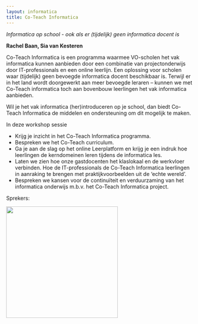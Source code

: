 ```yaml
---
layout: informatica
title: Co-Teach Informatica
---
```

 
*Informatica op school - ook als er (tijdelijk) geen informatica docent is*

**Rachel Baan, Sia van Kesteren**

Co-Teach Informatica is een programma waarmee VO-scholen het vak informatica kunnen 
aanbieden door een combinatie van projectonderwijs door IT-professionals en een
online leerlijn. Een oplossing voor scholen waar (tijdelijk) geen bevoegde informatica
docent beschikbaar is. Terwijl er in het land wordt doorgewerkt aan meer bevoegde 
leraren – kunnen we met Co-Teach informatica toch aan bovenbouw leerlingen het vak 
informatica aanbieden.

Wil je het vak informatica (her)introduceren op je school, dan biedt Co-Teach 
Informatica de middelen en ondersteuning om dit mogelijk te maken.

In deze workshop sessie

* Krijg je inzicht in het Co-Teach Informatica programma.
* Bespreken we het Co-Teach curriculum.
* Ga je aan de slag op het online Leerplatform en krijg je een indruk hoe leerlingen de
kerndomeinen leren tijdens de informatica les.
* Laten we zien hoe onze gastdocenten het klaslokaal en de werkvloer verbinden. 
Hoe de IT-professionals de Co-Teach Informatica leerlingen in aanraking te brengen met
praktijkvoorbeelden uit de ‘echte wereld’.
* Bespreken we kansen voor de continuïteit en verduurzaming van het informatica onderwijs
m.b.v. het Co-Teach Informatica project.

Sprekers:

<img src="{{'/public/images/co-teach-rachel-sia.png' | relative_url}}" width="300">